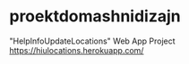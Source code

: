 # proektdomashnidizajn
"HelpInfoUpdateLocations" Web App Project
https://hiulocations.herokuapp.com/
